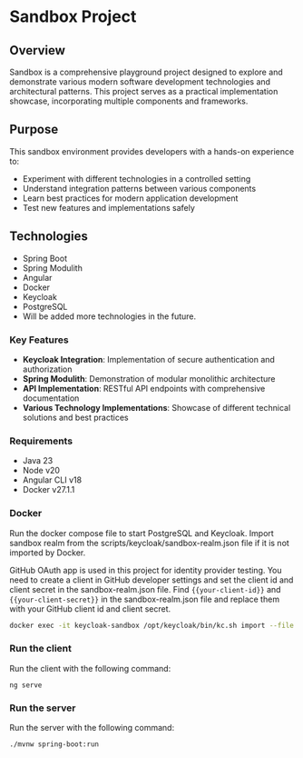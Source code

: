 # Sandbox Project

## Overview
Sandbox is a comprehensive playground project designed to explore and demonstrate various modern software development technologies and architectural patterns. This project serves as a practical implementation showcase, incorporating multiple components and frameworks.

## Purpose
This sandbox environment provides developers with a hands-on experience to:
- Experiment with different technologies in a controlled setting
- Understand integration patterns between various components
- Learn best practices for modern application development
- Test new features and implementations safely

## Technologies
- Spring Boot
- Spring Modulith
- Angular
- Docker
- Keycloak
- PostgreSQL
- Will be added more technologies in the future.

### Key Features
- **Keycloak Integration**: Implementation of secure authentication and authorization
- **Spring Modulith**: Demonstration of modular monolithic architecture
- **API Implementation**: RESTful API endpoints with comprehensive documentation
- **Various Technology Implementations**: Showcase of different technical solutions and best practices

### Requirements
- Java 23
- Node v20
- Angular CLI v18
- Docker v27.1.1



### Docker
Run the docker compose file to start PostgreSQL and Keycloak. Import sandbox realm from the scripts/keycloak/sandbox-realm.json file if it is not imported by Docker.

GitHub OAuth app is used in this project for identity provider testing. You need to create a client in GitHub developer settings and set the client id and client secret in the sandbox-realm.json file.
Find `{{your-client-id}}` and `{{your-client-secret}}` in the sandbox-realm.json file and replace them with your GitHub client id and client secret.

```sh
docker exec -it keycloak-sandbox /opt/keycloak/bin/kc.sh import --file /opt/keycloak/data/import/sandbox-realm.json
```

### Run the client 
Run the client with the following command:

```
ng serve
```

### Run the server
Run the server with the following command:

```
./mvnw spring-boot:run
```

